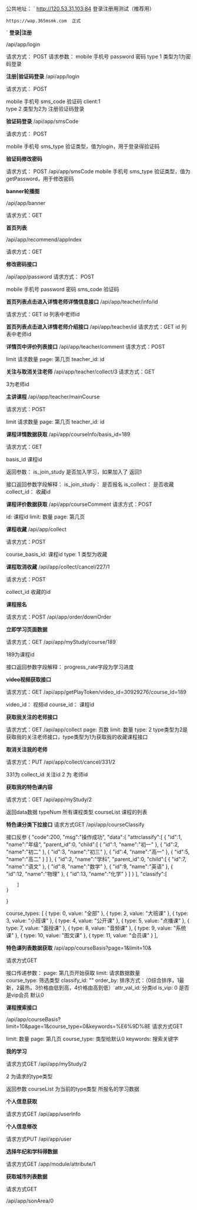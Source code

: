 
公共地址：
`
    http://120.53.31.103:84  登录注册用测试（推荐用）

    https://wap.365msmk.com  正式

`
**登录|注册**

/api/app/login

请求方式： POST
请求参数：
    mobile             手机号
    password           密码
    type               1  类型为1为密码登录



**注册|验证码登录**
/api/app/login

请求方式： POST

mobile               手机号
sms_code             验证码
client:1             
type                 2 类型为2为 注册验证码登录


**验证码登录**
/api/app/smsCode

请求方式： POST

mobile                手机号
sms_type              验证类型，值为login，用于登录得验证码

**验证码修改密码**

请求方式： POST
/api/app/smsCode
mobile                手机号
sms_type              验证类型，值为getPassword，用于修改密码



**banner轮播图**

/api/app/banner

请求方式：GET


**首页列表**

/api/app/recommend/appIndex

请求方式：GET


**修改密码接口**

/api/app/password
请求方式： POST

mobile          手机号
password        密码
sms_code        验证码







**首页列表点击进入详情老师详情信息接口**
/api/app/teacher/info/id

请求方式：GET
id              列表中老师id

**首页列表点击进入详情老师介绍接口**
/api/app/teacher/id
请求方式：GET
id              列表中老师id


**详情页中评价列表接口**
/api/app/teacher/comment
请求方式：POST

limit        请求数量
page:        第几页
teacher_id:  id

**关注与取消关注老师**
/api/app/teacher/collect/3
请求方式：GET

3为老师id

**主讲课程**
/api/app/teacher/mainCourse

请求方式：POST

limit        请求数量
page:        第几页
teacher_id:  id


**课程详情数据获取**
/api/app/courseInfo/basis_id=189

请求方式：GET

basis_id  课程id


返回参数：
is_join_study    是否加入学习，如果加入了 返回1

接口返回参数字段解释：
    is_join_study：  是否报名
    is_collect：     是否收藏
    collect_id：     收藏id


**课程评价数据获取**
/api/app/courseComment
请求方式：POST

id:     课程id
limit:  数量
page:   第几页


**课程收藏**
/api/app/collect

请求方式：POST

course_basis_id:  课程id
type: 1           类型为收藏



**课程取消收藏**
/api/app/collect/cancel/227/1

请求方式：POST

collect_id    收藏的id



**课程报名**

请求方式：POST
/api/app/order/downOrder



**立即学习页面数据**

请求方式：GET
/api/app/myStudy/course/189

189为课程id

接口返回参数字段解释：
progress_rate字段为学习进度


**video视频获取接口**

请求方式：GET
/api/app/getPlayToken/video_id=30929276/course_id=189

video_id：  视频id
course_id： 课程id

**获取我关注的老师接口**

请求方式：GET
/api/app/collect
page:       页数
limit:      数量
type: 2         type类型为2是获取我的关注老师接口，type类型为1为获取我的收藏课程接口

**取消关注我的老师**

请求方式：PUT
/api/app/collect/cancel/331/2

331为  collect_id 关注id
2  为  老师id   

**获取我的特色课内容**

请求方式：GET
/api/app/myStudy/2


返回data数据
typeNum  所有课程类型
courseList  课程的列表




**特色课分类下拉接口**
请求方式GET
/api/app/courseClassify

接口反参
{
    "code":200,
    "msg":"操作成功",
    "data":{
        "attrclassify":[
            {
                "id":1,
                "name":"年级",
                "parent_id":0,
                "child":[
                    {
                        "id":1,
                        "name":"初一"
                    },
                    {
                        "id":2,
                        "name":"初二"
                    },
                    {
                        "id":3,
                        "name":"初三"
                    },
                    {
                        "id":4,
                        "name":"高一"
                    },
                    {
                        "id":5,
                        "name":"高二"
                    }
                ]
            },
            {
                "id":2,
                "name":"学科",
                "parent_id":0,
                "child":[
                    {
                        "id":7,
                        "name":"语文"
                    },
                    {
                        "id":8,
                        "name":"数学"
                    },
                    {
                        "id":9,
                        "name":"英语"
                    },
                    {
                        "id":12,
                        "name":"物理"
                    },
                    {
                        "id":13,
                        "name":"化学"
                    }
                ]
            }
        ],
        "classify":[

        ]
    }
}



course_types: [
    { type: 0, value: "全部" },
    { type: 2, value: "大班课" },
    { type: 3, value: "小班课" },
    { type: 4, value: "公开课" },
    { type: 5, value: "点播课" },
    { type: 7, value: "面授课" },
    { type: 8, value: "音频课" },
    { type: 9, value: "系统课" },
    { type: 10, value: "图文课" },
    { type: 11, value: "会员课" }
],



**特色课列表数据获取**
/api/app/courseBasis?page=1&limit=10&

请求方式GET

接口传递参数：
page:            第几页开始获取
limit:           请求数据数量    
course_type:     筛选类型
classify_id:     ""
order_by:        排序方式：（0综合排序，1最新，2最热，3价格由低到高，4价格由高到低）
attr_val_id:     分类id
is_vip: 0        是否是vip会员  默认0


**课程搜索接口**

/api/app/courseBasis?limit=10&page=1&course_type=0&keywords=%E6%9D%8E
请求方式GET

limit:          数量
page:           第几页
course_type:    类型给默认0
keywords:       搜索关键字



**我的学习**

请求方式GET
/api/app/myStudy/2

2 为请求的type类型

返回参数
courseList 为当前的type类型 所报名的学习数据




**个人信息获取**

请求方式GET
/api/app/userInfo


**个人信息修改**

请求方式PUT
/api/app/user


**选择年纪和学科得数据**


请求方式GET
/app/module/attribute/1


**获取城市列表数据**

请求方式GET

/api/app/sonArea/0

